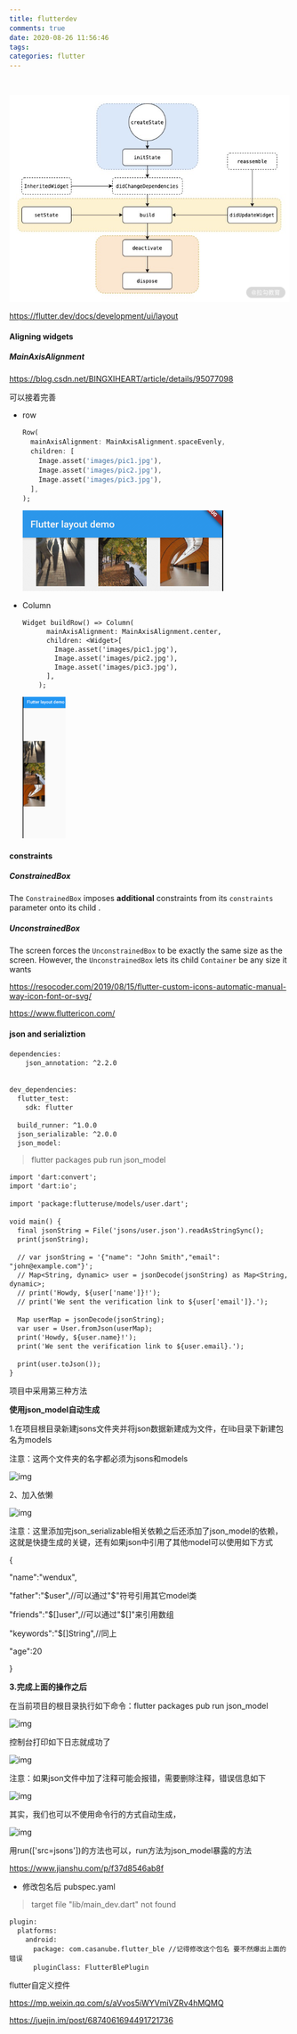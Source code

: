 ```yaml
---
title: flutterdev
comments: true
date: 2020-08-26 11:56:46
tags:
categories: flutter
---
```


​		

![CgqCHl7zAM2AFYCOAAFd30sb1Ck089](flutterdev/CgqCHl7zAM2AFYCOAAFd30sb1Ck089.png)



https://flutter.dev/docs/development/ui/layout

#### Aligning widgets

##### MainAxisAlignment

https://blog.csdn.net/BINGXIHEART/article/details/95077098

 可以接着完善

* row 

  ```dart
  Row(
    mainAxisAlignment: MainAxisAlignment.spaceEvenly,
    children: [
      Image.asset('images/pic1.jpg'),
      Image.asset('images/pic2.jpg'),
      Image.asset('images/pic3.jpg'),
    ],
  );
  ```

  <img src="flutterdev/Screen Shot 2020-08-26 at 11.55.17 AM.png" alt="Screen Shot 2020-08-26 at 11.55.17 AM" style="zoom: 50%;" />

* Column

  ```
  Widget buildRow() => Column(
        mainAxisAlignment: MainAxisAlignment.center,
        children: <Widget>[
          Image.asset('images/pic1.jpg'),
          Image.asset('images/pic2.jpg'),
          Image.asset('images/pic3.jpg'),
        ],
      );
  ```

  <img src="flutterdev/Screen Shot 2020-08-26 at 12.04.23 PM.png" alt="Screen Shot 2020-08-26 at 12.04.23 PM" style="zoom: 33%;" />



####  constraints

##### ConstrainedBox

  The `ConstrainedBox` imposes **additional** constraints from its `constraints` parameter onto its child .

#####  UnconstrainedBox

The screen forces the `UnconstrainedBox` to be exactly the same size as the screen. However, the `UnconstrainedBox` lets its child `Container` be any size it wants





https://resocoder.com/2019/08/15/flutter-custom-icons-automatic-manual-way-icon-font-or-svg/

https://www.fluttericon.com/



#### json and serializtion

```
dependencies:
	json_annotation: ^2.2.0


dev_dependencies:
  flutter_test:
    sdk: flutter

  build_runner: ^1.0.0
  json_serializable: ^2.0.0
  json_model:
```

> flutter packages pub run json_model

```
import 'dart:convert';
import 'dart:io';

import 'package:flutteruse/models/user.dart';

void main() {
  final jsonString = File('jsons/user.json').readAsStringSync();
  print(jsonString);

  // var jsonString = '{"name": "John Smith","email": "john@example.com"}';
  // Map<String, dynamic> user = jsonDecode(jsonString) as Map<String, dynamic>;
  // print('Howdy, ${user['name']}!');
  // print('We sent the verification link to ${user['email']}.');

  Map userMap = jsonDecode(jsonString);
  var user = User.fromJson(userMap);
  print('Howdy, ${user.name}!');
  print('We sent the verification link to ${user.email}.');

  print(user.toJson());
}
```



项目中采用第三种方法

**使用json_model自动生成**

1.在项目根目录新建jsons文件夹并将json数据新建成为文件，在lib目录下新建包名为models

注意：这两个文件夹的名字都必须为jsons和models

![img](https:////upload-images.jianshu.io/upload_images/20009961-2fef1bf9e56b2ad9.png?imageMogr2/auto-orient/strip|imageView2/2/w/658/format/webp)

2、加入依懒

![img](https:////upload-images.jianshu.io/upload_images/20009961-48c442858ef185e1.png?imageMogr2/auto-orient/strip|imageView2/2/w/794/format/webp)

注意：这里添加完json_serializable相关依赖之后还添加了json_model的依赖，这就是快捷生成的关键，还有如果json中引用了其他model可以使用如下方式

{

"name":"wendux",

"father":"$user",//可以通过"$"符号引用其它model类

"friends":"$[]user",//可以通过"$[]"来引用数组

"keywords":"$[]String",//同上

"age":20

}

**3.完成上面的操作之后**

在当前项目的根目录执行如下命令：flutter packages pub run json_model

![img](https:////upload-images.jianshu.io/upload_images/20009961-1aa8170bb500d178.png?imageMogr2/auto-orient/strip|imageView2/2/w/1157/format/webp)

控制台打印如下日志就成功了

![img](https:////upload-images.jianshu.io/upload_images/20009961-e3a705329f02ae39.png?imageMogr2/auto-orient/strip|imageView2/2/w/1200/format/webp)

注意：如果json文件中加了注释可能会报错，需要删除注释，错误信息如下

![img](https:////upload-images.jianshu.io/upload_images/20009961-bbf32b1d29e8a279.png?imageMogr2/auto-orient/strip|imageView2/2/w/1182/format/webp)



其实，我们也可以不使用命令行的方式自动生成，

![img](https:////upload-images.jianshu.io/upload_images/20009961-f2f6d6dfb8e1f5e8.png?imageMogr2/auto-orient/strip|imageView2/2/w/1058/format/webp)

用run(['src=jsons'])的方法也可以，run方法为json_model暴露的方法



https://www.jianshu.com/p/f37d8546ab8f



*  修改包名后  pubspec.yaml

  >  target file "lib/main_dev.dart" not found

```
plugin:
  platforms:
    android:
      package: com.casanube.flutter_ble //记得修改这个包名 要不然爆出上面的错误
      pluginClass: FlutterBlePlugin
```



flutter自定义控件

https://mp.weixin.qq.com/s/aVvos5iWYVmiVZRv4hMQMQ

https://juejin.im/post/6874061694491721736